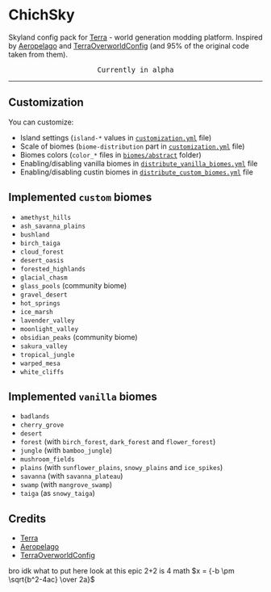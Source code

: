 # ChichSky

Skyland config pack for [Terra](https://modrinth.com/plugin/terra) - world generation modding platform.
Inspired by [Aeropelago](https://github.com/Astrashh/Aeropelago) and [TerraOverworldConfig](https://github.com/PolyhedralDev/TerraOverworldConfig) (and 95% of the original code taken from them).

<p align="center" >
<kbd>Currently in alpha</kbd>
</p>

---

## Customization

You can customize:

- Island settings (`island-*` values in [`customization.yml`](customization.yml) file)
- Scale of biomes (`biome-distribution` part in [`customization.yml`](customization.yml) file)
- Biomes colors (`color_*` files in [`biomes/abstract`](biomes/abstract/) folder)
- Enabling/disabling vanilla biomes in [`distribute_vanilla_biomes.yml`](biome-providers/stages/distribute_vanilla_biomes.yml) file
- Enabling/disabling custin biomes in [`distribute_custom_biomes.yml`](biome-providers/stages/distribute_custom_biomes.yml) file

## Implemented `custom` biomes

- `amethyst_hills`
- `ash_savanna_plains`
- `bushland`
- `birch_taiga`
- `cloud_forest`
- `desert_oasis`
- `forested_highlands`
- `glacial_chasm`
- `glass_pools` (community biome)
- `gravel_desert`
- `hot_springs`
- `ice_marsh`
- `lavender_valley`
- `moonlight_valley`
- `obsidian_peaks` (community biome)
- `sakura_valley`
- `tropical_jungle`
- `warped_mesa`
- `white_cliffs`

## Implemented `vanilla` biomes

- `badlands`
- `cherry_grove`
- `desert`
- `forest` (with `birch_forest`, `dark_forest` and `flower_forest`)
- `jungle` (with `bamboo_jungle`)
- `mushroom_fields`
- `plains` (with `sunflower_plains`, `snowy_plains` and `ice_spikes`)
- `savanna` (with `savanna_plateau`)
- `swamp` (with `mangrove_swamp`)
- `taiga` (as `snowy_taiga`)

## Credits

- [Terra](https://modrinth.com/plugin/terra)
- [Aeropelago](https://github.com/Astrashh/Aeropelago)
- [TerraOverworldConfig](https://github.com/PolyhedralDev/TerraOverworldConfig)

bro idk what to put here look at this epic 2+2 is 4 math $x = {-b \pm \sqrt{b^2-4ac} \over 2a}$
